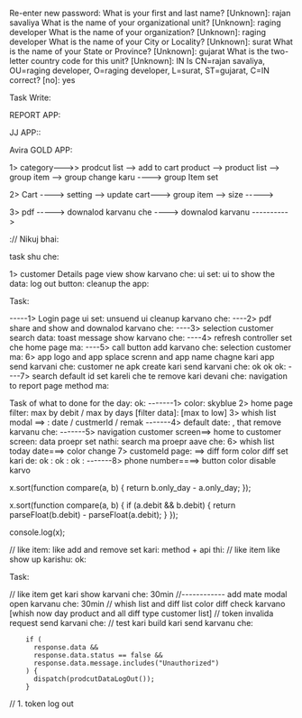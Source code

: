 Re-enter new password:
What is your first and last name?
[Unknown]: rajan savaliya
What is the name of your organizational unit?
[Unknown]: raging developer
What is the name of your organization?
[Unknown]: raging developer
What is the name of your City or Locality?
[Unknown]: surat
What is the name of your State or Province?
[Unknown]: gujarat
What is the two-letter country code for this unit?
[Unknown]: IN
Is CN=rajan savaliya, OU=raging developer, O=raging developer, L=surat, ST=gujarat, C=IN correct?
[no]: yes

Task Write:

REPORT APP:

JJ APP::

Avira GOLD APP:

1> category--->> prodcut list --> add to cart
product --> product list --> group item --> group change karu ----> group Item set

2> Cart ----> setting --> update cart---> group item --> size ----->

3> pdf -----> downalod karvanu che ----> downalod karvanu ---------->

:// Nikuj bhai:

task shu che:

1> customer Details page view show karvano che:
ui set:
ui to show the data:
log out button:
cleanup the app:

Task:

-----1> Login page ui set: unsuend ui cleanup karvano che:
----2> pdf share and show and downalod karvano che:
----3> selection customer search data: toast message show karvano che:
----4> refresh controller set che home page ma:
----5> call button add karvano che: selection customer ma:
6> app logo and app splace screnn and app name chagne kari app send karvani che: customer ne
apk create kari send karvani che: ok ok ok:
----7> search default id set kareli che te remove kari devani che: navigation to report page method ma:

Task of what to done for the day: ok:
-------1> color: skyblue
2> home page filter: max by debit / max by days [filter data]: [max to low]
3> whish list modal ==> : date / custmerId / remak
-------4> default date: , that remove karvanu che:
-------5> navigation customer screen==> home to customer screen: data proepr set nathi: search ma proepr aave che:
6> whish list today date===> color change
7> customeId page: ==> diff form color diff set kari de: ok : ok : ok :
-------8> phone number====> button color disable karvo

x.sort(function compare(a, b) {
return b.only_day - a.only_day;
});

x.sort(function compare(a, b) {
if (a.debit && b.debit) {
return parseFloat(b.debit) - parseFloat(a.debit);
}
});

console.log(x);

// like item:
like add and remove set kari: method + api thi:
// like item like show up karishu: ok:

Task:

// like item get kari show karvani che: 30min
//------------ add mate modal open karvanu che: 30min
// whish list and diff list color diff check karvano
[whish now day product and all diff type customer list]
// token invalida request send karvani che:
// test kari build kari send karvanu che:

        if (
          response.data &&
          response.data.status == false &&
          response.data.message.includes("Unauthorized")
        ) {
          dispatch(prodcutDataLogOut());
        }

// 1. token log out
